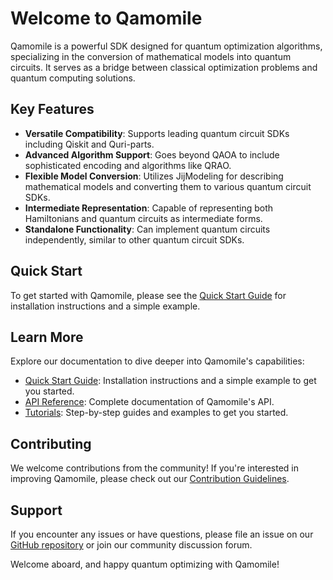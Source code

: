 # Welcome to Qamomile

Qamomile is a powerful SDK designed for quantum optimization algorithms, specializing in the conversion of mathematical models into quantum circuits. It serves as a bridge between classical optimization problems and quantum computing solutions.

## Key Features

- **Versatile Compatibility**: Supports leading quantum circuit SDKs including Qiskit and Quri-parts.
- **Advanced Algorithm Support**: Goes beyond QAOA to include sophisticated encoding and algorithms like QRAO.
- **Flexible Model Conversion**: Utilizes JijModeling for describing mathematical models and converting them to various quantum circuit SDKs.
- **Intermediate Representation**: Capable of representing both Hamiltonians and quantum circuits as intermediate forms.
- **Standalone Functionality**: Can implement quantum circuits independently, similar to other quantum circuit SDKs.

## Quick Start

To get started with Qamomile, please see the [Quick Start Guide](quickstart.ipynb) for installation instructions and a simple example.

## Learn More

Explore our documentation to dive deeper into Qamomile's capabilities:

- [Quick Start Guide](quickstart.ipynb): Installation instructions and a simple example to get you started.
- [API Reference](api/index.md): Complete documentation of Qamomile's API.
- [Tutorials](tutorial/index.md): Step-by-step guides and examples to get you started.

## Contributing

We welcome contributions from the community! If you're interested in improving Qamomile, please check out our [Contribution Guidelines](contribute.md).

## Support

If you encounter any issues or have questions, please file an issue on our [GitHub repository](https://github.com/Jij-Inc/Qamomile) or join our community discussion forum.

Welcome aboard, and happy quantum optimizing with Qamomile!

